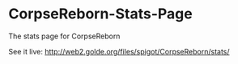 # CorpseReborn-Stats-Page
The stats page for CorpseReborn

See it live: http://web2.golde.org/files/spigot/CorpseReborn/stats/
